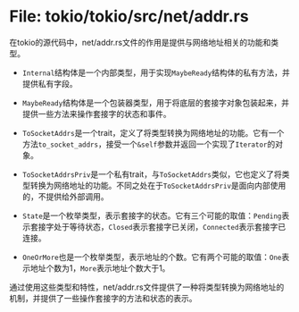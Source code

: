 # File: tokio/tokio/src/net/addr.rs

在tokio的源代码中，net/addr.rs文件的作用是提供与网络地址相关的功能和类型。

- `Internal`结构体是一个内部类型，用于实现`MaybeReady`结构体的私有方法，并提供私有字段。

- `MaybeReady`结构体是一个包装器类型，用于将底层的套接字对象包装起来，并提供一些方法来操作套接字的状态和事件。

- `ToSocketAddrs`是一个trait，定义了将类型转换为网络地址的功能。它有一个方法`to_socket_addrs`，接受一个`&self`参数并返回一个实现了`Iterator`的对象。

- `ToSocketAddrsPriv`是一个私有trait，与`ToSocketAddrs`类似，它也定义了将类型转换为网络地址的功能。不同之处在于`ToSocketAddrsPriv`是面向内部使用的，不提供给外部调用。

- `State`是一个枚举类型，表示套接字的状态。它有三个可能的取值：`Pending`表示套接字处于等待状态，`Closed`表示套接字已关闭，`Connected`表示套接字已连接。

- `OneOrMore`也是一个枚举类型，表示地址的个数。它有两个可能的取值：`One`表示地址个数为1，`More`表示地址个数大于1。

通过使用这些类型和特性，net/addr.rs文件提供了一种将类型转换为网络地址的机制，并提供了一些操作套接字的方法和状态的表示。

